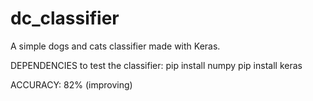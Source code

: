 # dc_classifier
A simple dogs and cats classifier made with Keras.



DEPENDENCIES to test the classifier:
pip install numpy
pip install keras

ACCURACY: 82% (improving)
